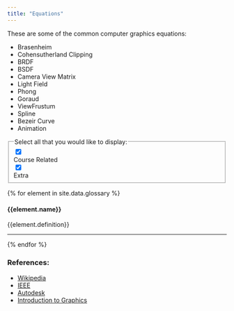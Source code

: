 ```yaml
---
title: "Equations"
---
```



<!-- MathJax Support -->
<style TYPE="text/css">
code.has-jax {font: inherit; font-size: 100%; background: inherit; border: inherit;}
</style>
<script type="text/x-mathjax-config">
MathJax.Hub.Config({
    tex2jax: {
        inlineMath: [['$','$'], ['\\(','\\)']],
        skipTags: ['script', 'noscript', 'style', 'textarea', 'pre'] // removed 'code' entry
    }
});
MathJax.Hub.Queue(function() {
    var all = MathJax.Hub.getAllJax(), i;
    for(i = 0; i < all.length; i += 1) {
        all[i].SourceElement().parentNode.className += ' has-jax';
    }
});
</script>
<script type="text/javascript" src="http://cdn.mathjax.org/mathjax/latest/MathJax.js?config=TeX-AMS-MML_HTMLorMML"></script>

These are some of the common computer graphics equations:

- Brasenheim
- Cohensutherland Clipping
- BRDF
- BSDF
- Camera View Matrix
- Light Field
- Phong
- Goraud
- ViewFrustum
- Spline
- Bezeir Curve
- Animation


<!-- Checkbox Tutorial: https://lokesh-coder.github.io/pretty-checkbox/ -->
<!-- Include Checkbox CSS -->
<link rel="stylesheet" href="https://cdn.jsdelivr.net/npm/pretty-checkbox@3.0/dist/pretty-checkbox.min.css">

<fieldset data-role="controlgroup" data-type="horizontal">
<legend>Select all that you would like to display:</legend>
  <div class="pretty p-default p-thick p-pulse">
        <input type="checkbox" id="Course" class="Course" checked/>
        <div class="state">
            <label>Course Related</label>
        </div>
  </div>
  <div class="pretty p-default p-thick p-pulse">
        <input type="checkbox" id="Extra" class="Extra" checked/>
        <div class="state">
            <label>Extra</label>
        </div>
  </div>
  <!-- <label for="blue">VR/AR</label>
  <input type="checkbox" name="favcolor" class='XR' id="XR" value="VR/AR" checked> -->
</fieldset>



<script src="https://ajax.googleapis.com/ajax/libs/jquery/2.1.3/jquery.min.js"></script>
<script>
$(document).ready(function () {
    $('.Course').change(function () {
        if (this.checked) $(".course").fadeIn();
        else $(".course").fadeOut();

    });
    $('.Extra').change(function () {
        if (this.checked) $('.extra').fadeIn();
        else $('.extra').fadeOut();

    });
    // $('.XR').change(function () {
    //     if (this.checked) $('.xrdisplay').fadeIn();
    //     else $('.xrdisplay').fadeOut();

    // });
});
</script>

{% for element in site.data.glossary %}
<div id="{{element.id}}" class="{{element.tag}}">
  <h4 id="{{element.name}}"><strong>{{element.name}}</strong></h4>
  <p>{{element.definition}}</p>
  <hr>
</div>
{% endfor %}


### **References:**

- [Wikipedia](https://en.wikipedia.org/wiki/Glossary_of_computer_graphics) 
- [IEEE](http://ieeexplore.ieee.org/stamp/stamp.jsp?tp=&arnumber=159476)
- [Autodesk](https://knowledge.autodesk.com)
- [Introduction to Graphics](http://math.hws.edu/graphicsbook/glossary.html)


